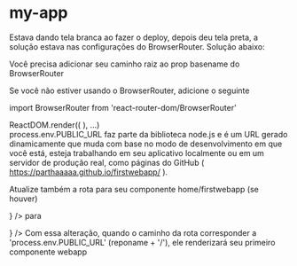 # my-app


Estava dando tela branca ao fazer o deploy, depois deu tela preta, a solução estava nas configurações do BrowserRouter.
Solução abaixo:

Você precisa adicionar seu caminho raiz ao prop basename do BrowserRouter

Se você não estiver usando o BrowserRouter, adicione o seguinte

import BrowserRouter from 'react-router-dom/BrowserRouter'

ReactDOM.render((
   <BrowserRouter basename={process.env.PUBLIC_URL}>
     <App />
   </BrowserRouter>
), ...)  
process.env.PUBLIC_URL faz parte da biblioteca node.js e é um URL gerado dinamicamente que muda com base no modo de desenvolvimento em que você está, esteja trabalhando em seu aplicativo localmente ou em um servidor de produção real, como páginas do GitHub ( https://parthaaaaa.github.io/firstwebapp/ ).

Atualize também a rota para seu componente home/firstwebapp (se houver)

 <Route exact path='/firstwebapp' render= ... />} />
para

 <Route exact path='/' render= ... />} />
Com essa alteração, quando o caminho da rota corresponder a 'process.env.PUBLIC_URL' (reponame + '/'), ele renderizará seu primeiro componente webapp
